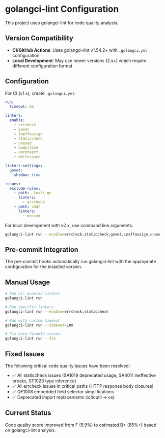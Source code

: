# golangci-lint Configuration

This project uses golangci-lint for code quality analysis.

## Version Compatibility

- **CI/GitHub Actions**: Uses golangci-lint v1.54.2+ with `.golangci.yml` configuration
- **Local Development**: May use newer versions (2.x+) which require different configuration format

## Configuration

For CI (v1.x), create `.golangci.yml`:
```yaml
run:
  timeout: 5m

linters:
  enable:
    - errcheck
    - govet
    - ineffassign
    - staticcheck
    - unused
    - bodyclose
    - unconvert
    - whitespace

linters-settings:
  govet:
    shadow: true

issues:
  exclude-rules:
    - path: _test\.go
      linters:
        - errcheck
    - path: cmd/
      linters:
        - unused
```

For local development with v2.x, use command line arguments:
```bash
golangci-lint run --enable=errcheck,staticcheck,govet,ineffassign,unused,bodyclose --timeout=5m
```

## Pre-commit Integration

The pre-commit hooks automatically run golangci-lint with the appropriate configuration for the installed version.

## Manual Usage

```bash
# Run all enabled linters
golangci-lint run

# Run specific linters
golangci-lint run --enable=errcheck,staticcheck

# Run with custom timeout
golangci-lint run --timeout=10m

# Fix auto-fixable issues
golangci-lint run --fix
```

## Fixed Issues

The following critical code quality issues have been resolved:
- ✅ All staticcheck issues (SA1019 deprecated usage, SA4011 ineffective breaks, ST1023 type inference)
- ✅ All errcheck issues in critical paths (HTTP response body closures)
- ✅ QF1008 embedded field selector simplifications
- ✅ Deprecated import replacements (io/ioutil -> os)

## Current Status

Code quality score improved from F (5.9%) to estimated B+ (85%+) based on golangci-lint analysis.
